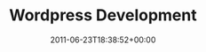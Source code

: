 ---
layout: page
navPage: wordpressDevelopmentPage
menu:
    - name: 'WordPress Development'
      url: '/services/website-development/wordpress-development/'
    - name: 'Web <span class="yellow">Security</span>'
      url: '/services/website-development/web-security/'
    - name: 'PHP, Asp.net, <span class="yellow">Vb.net Development</span>'
      url: '/services/website-development/php-asp-net-vb-net-development/'
    - name: 'Domain Registration<span class="yellow"> and Web Hosting</span>'
      url: '/services/website-development/domain-registration-and-web-hosting/'
    - name: 'Customized Web<span class="yellow"> Development</span>'
      url: '/services/website-development/customized-web-development/'
    - name: 'Content <span class="yellow">Writing</span>'
      url: '/services/website-development/content-writing/'
#
date: 2011-06-23T18:38:52+00:00
title: 'Wordpress Development'
parmalink: /services/website-development/wordpress-development/
---